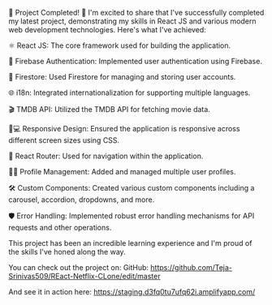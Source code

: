 🚀 Project Completed! 🚀
I'm excited to share that I've successfully completed my latest project, demonstrating my skills in React JS and various modern web development technologies. Here's what I've achieved:

⚛️ React JS: The core framework used for building the application.

🔐 Firebase Authentication: Implemented user authentication using Firebase.

📂 Firestore: Used Firestore for managing and storing user accounts.

🌐 i18n: Integrated internationalization for supporting multiple languages.

🎬 TMDB API: Utilized the TMDB API for fetching movie data.

📱💻 Responsive Design: Ensured the application is responsive across different screen sizes using CSS.

🧭 React Router: Used for navigation within the application.

👤👥 Profile Management: Added and managed multiple user profiles.

🛠️ Custom Components: Created various custom components including a carousel, accordion, dropdowns, and more.

🛡️ Error Handling: Implemented robust error handling mechanisms for API requests and other operations.

This project has been an incredible learning experience and I'm proud of the skills I've honed along the way.

You can check out the project on:
 GitHub: https://github.com/Teja-Srinivas509/REact-Netflix-CLone/edit/master

And see it in action here: https://staging.d3fq0tu7ufq62i.amplifyapp.com/
